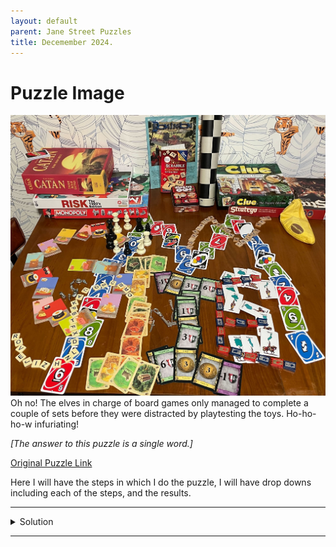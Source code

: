 ```yaml
---
layout: default
parent: Jane Street Puzzles
title: Decemember 2024.
---
```

# Puzzle Image
![](../../assets/images/Jane_Street_Dec_Image.jpg)
Oh no! The elves in charge of board games only managed to complete a couple of sets before they were distracted by playtesting the toys. Ho-ho-ho-w infuriating! 

*\[The answer to this puzzle is a single word.\]*

[Original Puzzle Link]

Here I will have the steps in which I do the puzzle, I will have drop downs including each of the steps, and the results. 

---
<details markdown="block">
<summary>Solution  </summary>
First and foremost we see that the game pieces form letters.
Using the game boxes/instructions in the back, we order the letter the game pieces form.

- **UNO**: M
- **Catan**: I
- **Risk**: S
- **Monopoly**: S
- **Dominion**: I
- **Scrabble**: N
- **Sushi Go**: G
- **Chess**: O
- **Clue**: N
- **Stratego**: E
- **Bananagrams**: S

We can see that the letters form the word "MISSINGONES", and upon caferul observation you can realize that each of 
</details>

---
[Original Puzzle Link]: https://www.janestreet.com/puzzles/games-night-index/